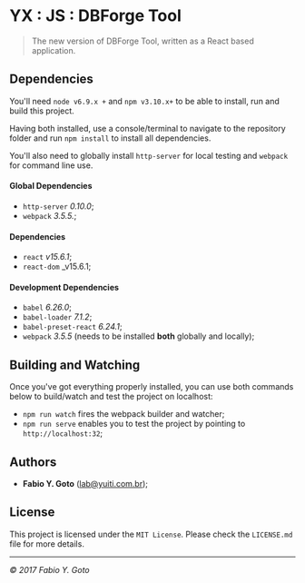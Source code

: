 YX : JS : DBForge Tool
======================

> The new version of DBForge Tool, written as a React based application.

## Dependencies

You'll need `node v6.9.x +` and `npm v3.10.x+` to be able to install, run and build this project.

Having both installed, use a console/terminal to navigate to the repository folder and run `npm install` to install all dependencies.

You'll also need to globally install `http-server` for local testing and `webpack` for command line use.

#### Global Dependencies
- `http-server` _0.10.0_;
- `webpack` _3.5.5._;

#### Dependencies

- `react` _v15.6.1_;
- `react-dom` _v15.6.1;

#### Development Dependencies

- `babel` _6.26.0_;
- `babel-loader` _7.1.2_;
- `babel-preset-react` _6.24.1_;
- `webpack` _3.5.5_ (needs to be installed **both** globally and locally);

## Building and Watching

Once you've got everything properly installed, you can use both commands below to build/watch and test the project on localhost:

- `npm run watch` fires the webpack builder and watcher;
- `npm run serve` enables you to test the project by pointing to `http://localhost:32`;

## Authors

- **Fabio Y. Goto** ([lab@yuiti.com.br][mailto01]);

## License

This project is licensed under the `MIT License`. Please check the `LICENSE.md` file for more details.

-----

_© 2017 Fabio Y. Goto_

[mailto01]: mailto:lab@yuiti.com.br
